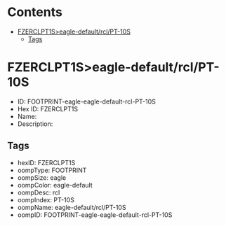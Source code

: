 



Contents
========

* [FZERCLPT1S>eagle-default/rcl/PT-10S](#fzerclpt1seagle-defaultrclpt-10s)
	* [Tags](#tags)

# FZERCLPT1S>eagle-default/rcl/PT-10S

- ID: FOOTPRINT-eagle-eagle-default-rcl-PT-10S
- Hex ID: FZERCLPT1S
- Name: 
- Description: 

## Tags

- hexID: FZERCLPT1S
- oompType: FOOTPRINT
- oompSize: eagle
- oompColor: eagle-default
- oompDesc: rcl
- oompIndex: PT-10S
- oompName: eagle-default/rcl/PT-10S
- oompID: FOOTPRINT-eagle-eagle-default-rcl-PT-10S
